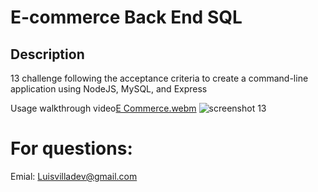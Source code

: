 # E-commerce Back End SQL

## Description
13 challenge following the acceptance criteria to create a command-line application using NodeJS, MySQL, and Express

Usage
walkthrough video[E Commerce.webm](https://user-images.githubusercontent.com/107729218/210945503-41271c43-65f0-4f37-9d46-bf15eacef79f.webm)
![screenshot 13](https://user-images.githubusercontent.com/107729218/210945569-dbc2e6dd-df87-4332-86a7-3eded9fd1929.png)


# For questions: 
Emial: Luisvilladev@gmail.com
